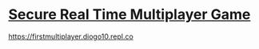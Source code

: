 # [Secure Real Time Multiplayer Game](https://www.freecodecamp.org/learn/information-security/information-security-projects/secure-real-time-multiplayer-game)
https://firstmultiplayer.diogo10.repl.co
